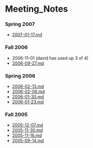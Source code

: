 Meeting\_Notes
==============

### Spring 2007

-   [2007-01-17.md](2007-01-17.md "wikilink")

### Fall 2006

-   2006-11-01 (david has used up 3 of 4)
-   [2006-09-27.md](2006-09-27.md "wikilink")

### Spring 2006

-   [2006-02-13.md](2006-02-13.md "wikilink")
-   [2006-02-06.md](2006-02-06.md "wikilink")
-   [2006-01-30.md](2006-01-30.md "wikilink")
-   [2006-01-23.md](2006-01-23.md "wikilink")

### Fall 2005

-   [2005-12-07.md](2005-12-07.md "wikilink")
-   [2005-11-30.md](2005-11-30.md "wikilink")
-   [2005-11-16.md](2005-11-16.md "wikilink")
-   [2005-09-14.md](2005-09-14.md "wikilink")

